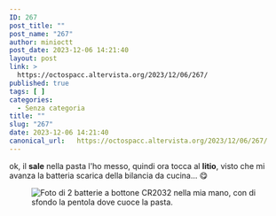 ```yaml
---
ID: 267
post_title: ""
post_name: "267"
author: minioctt
post_date: 2023-12-06 14:21:40
layout: post
link: >
  https://octospacc.altervista.org/2023/12/06/267/
published: true
tags: [ ]
categories:
  - Senza categoria
title: ""
slug: "267"
date: 2023-12-06 14:21:40
canonical_url:   https://octospacc.altervista.org/2023/12/06/267/
---
```

<!-- wp:paragraph -->
<p markdown="1">ok, il <strong>sale</strong> nella pasta l'ho messo, quindi ora tocca al <strong>litio</strong>, visto che mi avanza la batteria scarica della bilancia da cucina... 😋</p>
<!-- /wp:paragraph -->

<!-- wp:paragraph -->
<p markdown="1"></p>
<!-- /wp:paragraph -->

<!-- wp:image {"id":266,"sizeSlug":"large"} -->
<figure class="wp-block-image size-large"><img src="https://octospacc.github.io/microblog-mirror/assets/uploads/2023/12/image_editor_output_image-546820275-17018687942344515136824523068646-949x1440.jpg" alt="Foto di 2 batterie a bottone CR2032 nella mia mano, con di sfondo la pentola dove cuoce la pasta." class="wp-image-266"/></figure>
<!-- /wp:image -->